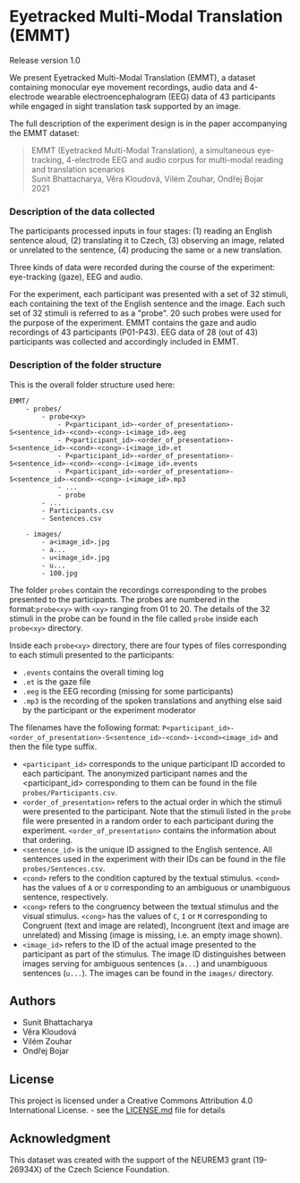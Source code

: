 # Eyetracked Multi-Modal Translation (EMMT)
Release version 1.0

We present Eyetracked Multi-Modal Translation (EMMT), a dataset containing monocular eye movement recordings, audio data and 4-electrode wearable electroencephalogram (EEG) data of 43 participants while engaged in sight translation task supported by an image.

The full description of the experiment design is in the paper accompanying the EMMT dataset:

>  EMMT (Eyetracked Multi-Modal Translation), a simultaneous eye-tracking, 4-electrode EEG and audio corpus for multi-modal reading and translation scenarios<br>
>  Sunit Bhattacharya, Věra Kloudová, Vilém Zouhar, Ondřej Bojar<br>
>  2021


### Description of the data collected

The participants processed inputs in four stages: (1) reading an English sentence aloud, (2) translating it to Czech, (3) observing an image, related or unrelated to the sentence, (4) producing the same or a new translation.

Three kinds of data were recorded during the course of the experiment: eye-tracking (gaze), EEG and audio.

For the experiment, each participant was presented with a set of 32 stimuli, each containing the text of the English sentence and the image. Each such set of 32 stimuli is referred to as a "probe". 20 such probes were used for the purpose of the experiment. EMMT contains the gaze and audio recordings of 43 participants (P01-P43). EEG data of 28 (out of 43) participants was collected and accordingly included in EMMT. 

### Description of the folder structure

This is the overall folder structure used here: 

```
EMMT/
    - probes/
        - probe<xy>
            - P<participant_id>-<order_of_presentation>-S<sentence_id>-<cond>-<cong>-i<image_id>.eeg
            - P<participant_id>-<order_of_presentation>-S<sentence_id>-<cond>-<cong>-i<image_id>.et
            - P<participant_id>-<order_of_presentation>-S<sentence_id>-<cond>-<cong>-i<image_id>.events
            - P<participant_id>-<order_of_presentation>-S<sentence_id>-<cond>-<cong>-i<image_id>.mp3
            - ...
            - probe
        - ...
        - Participants.csv
        - Sentences.csv

    - images/
        - a<image_id>.jpg
        - a...   
        - u<image_id>.jpg
        - u...
        - 100.jpg

```

The folder ``probes`` contain the recordings corresponding to the probes presented to the participants. The probes are numbered in the format:``probe<xy>`` with ``<xy>`` ranging from 01 to 20. 
The details of the 32 stimuli in the probe can be found in the file called ``probe`` inside each ``probe<xy>`` directory.

Inside each ``probe<xy>`` directory, there are four types of files corresponding to each stimuli presented to the participants:

- ``.events`` contains the overall timing log
- ``.et`` is the gaze file
- ``.eeg`` is the EEG recording (missing for some participants)
- ``.mp3`` is the recording of the spoken translations and anything else said by the participant or the experiment moderator

The filenames have the following format:
``P<participant_id>-<order_of_presentation>-S<sentence_id>-<cond>-i<cond><image_id>`` and then the file type suffix.

- ``<participant_id>`` corresponds to the unique participant ID accorded to each participant. The anonymized participant names and the <participant_id> corresponding to them can be found in the file ``probes/Participants.csv``.
- ``<order_of_presentation>`` refers to the actual order in which the stimuli were presented to the participant. Note that the stimuli listed in the ``probe`` file were presented in a random order to each participant during the experiment. ``<order_of_presentation>`` contains the information about that ordering.
- ``<sentence_id>`` is the unique ID assigned to the English sentence. All sentences used in the experiment with their IDs can be found in the file ``probes/Sentences.csv``.
- ``<cond>`` refers to the condition captured by the textual stimulus. ``<cond>`` has the values of ``A`` or ``U`` corresponding to an ambiguous or unambiguous sentence, respectively. 
- ``<cong>`` refers to the congruency between the textual stimulus and the visual stimulus. ``<cong>`` has the values of ``C``, ``I`` or ``M`` corresponding to Congruent (text and image are related), Incongruent (text and image are unrelated) and Missing (image is missing, i.e. an empty image shown).
- ``<image_id>`` refers to the ID of the actual image presented to the participant as part of the stimulus. The image ID distinguishes between images serving for ambiguous sentences (``a...``) and unambiguous sentences (``u...``). The images can be found in the ``images/`` directory.



## Authors

* Sunit Bhattacharya
* Věra Kloudová 
* Vilém Zouhar
* Ondřej Bojar

## License

This project is licensed under a Creative Commons Attribution 4.0 International License. - see the [LICENSE.md](LICENSE.md) file for details

## Acknowledgment

This dataset was created with the support of the NEUREM3 grant (19-26934X) of the Czech Science Foundation.
